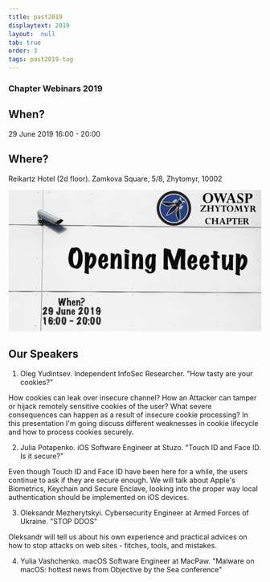 ```yaml
---
title: past2019
displaytext: 2019
layout:  null
tab: true
order: 3
tags: past2019-tag
---
```


### Chapter Webinars 2019

## When?
29 June 2019
16:00 - 20:00

## Where?
Reikartz Hotel (2d floor). Zamkova Square, 5/8, Zhytomyr, 10002

![OWASP ZHYTOMYR 2019](assets/images/meetup/owM2019.png "OWASP Zhytomyr 2019")

## Our Speakers

1. Oleg Yudintsev.
Independent InfoSec Researcher.
"How tasty are your cookies?"

How cookies can leak over insecure channel? How an Attacker can tamper or hijack remotely sensitive cookies of the user? What severe consequences can happen as a result of insecure cookie processing? In this presentation I'm going discuss different weaknesses in cookie lifecycle and how to process cookies securely.

2. Julia Potapenko.
iOS Software Engineer at Stuzo.
"Touch ID and Face ID. Is it secure?"

Even though Touch ID and Face ID have been here for a while, the users continue to ask if they are secure enough. We will talk about Apple's Biometrics, Keychain and Secure Enclave, looking into the proper way local authentication should be implemented on iOS devices.

3. Oleksandr Mezherytskyi.
Cybersecurity Engineer at Armed Forces of Ukraine.
"STOP DDOS"

Oleksandr will tell us about his own experience and practical advices on how to stop attacks on web sites - fitches, tools, and mistakes.

4. Yulia Vashchenko.
macOS Software Engineer at MacPaw.
"Malware on macOS: hottest news from Objective by the Sea conference"
